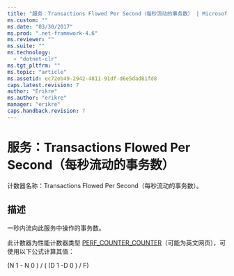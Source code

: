 ```yaml
---
title: "服务：Transactions Flowed Per Second（每秒流动的事务数） | Microsoft Docs"
ms.custom: ""
ms.date: "03/30/2017"
ms.prod: ".net-framework-4.6"
ms.reviewer: ""
ms.suite: ""
ms.technology: 
  - "dotnet-clr"
ms.tgt_pltfrm: ""
ms.topic: "article"
ms.assetid: ec72eb49-2942-4811-91df-d6e5dad81fd8
caps.latest.revision: 7
author: "Erikre"
ms.author: "erikre"
manager: "erikre"
caps.handback.revision: 7
---
```

# 服务：Transactions Flowed Per Second（每秒流动的事务数）
计数器名称：Transactions Flowed Per Second（每秒流动的事务数）。  
  
## 描述  
 一秒内流向此服务中操作的事务数。  
  
 此计数器为性能计数器类型 [PERF\_COUNTER\_COUNTER](http://go.microsoft.com/fwlink/?LinkID=94649)（可能为英文网页），可使用以下公式计算其值：  
  
 \(N 1 \- N 0 \) \/ \( \(D 1 \-D 0 \) \/ F\)